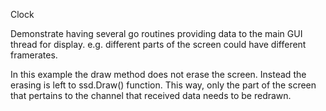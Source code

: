 Clock

Demonstrate having several go routines providing data to
the main GUI thread for display.
e.g. different parts of the screen could have different framerates.

In this example the draw method does not erase the screen.
Instead the erasing is left to ssd.Draw() function.
This way, only the part of the screen that pertains to the channel that
received data needs to be redrawn.
